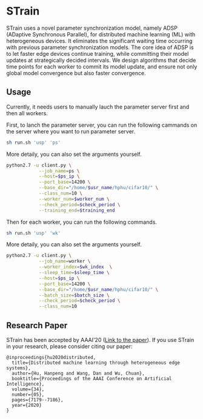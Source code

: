 # STrain

STrain uses a novel parameter synchronization model, namely ADSP (ADaptive Synchronous Parallel), for distributed machine learning (ML) with heterogeneous devices. It eliminates the significant waiting time occurring with previous parameter synchronization models. The core idea of ADSP is to let faster edge devices continue training, while committing their model updates at strategically decided intervals. We design algorithms that decide time points for each worker to commit its model update, and ensure not only global model convergence but also faster convergence.
 
## Usage

Currently, it needs users to manually lauch the parameter server first and then all workers.

First, to lanch the parameter server, you can run the following cammands on the server where you want to run parameter server.

```bash
sh run.sh 'usp' 'ps'
```
More detaily, you can also set the arguments yourself.

```bash
python2.7 -u client.py \
			--job_name=ps \
			--host=$ps_ip \
			--port_base=14200 \
			--base_dir="/home/$usr_name/hphu/cifar10/" \
			--class_num=10 \
			--worker_num=$worker_num \
			--check_period=$check_period \
			--training_end=$training_end
```

Then for each worker, you can run the following commands.
```bash
sh run.sh 'usp' 'wk'
```
More detaily, you can also set the arguments yourself.

```bash
python2.7 -u client.py \
			--job_name=worker \
			--worker_index=$wk_index  \
			--sleep_time=$sleep_time \
			--host=$ps_ip \
			--port_base=14200 \
			--base_dir="/home/$usr_name/hphu/cifar10/" \
			--batch_size=$batch_size \
			--check_period=$check_period \
			--class_num=10
```
## Research Paper
STrain has been accepted by AAAI'20 ([Link to the paper](https://i.cs.hku.hk/~cwu/papers/hphu-aaai20.pdf)). If you use STrain in your research, please consider citing our paper:
```
@inproceedings{hu2020distributed,
  title={Distributed machine learning through heterogeneous edge systems},
  author={Hu, Hanpeng and Wang, Dan and Wu, Chuan},
  booktitle={Proceedings of the AAAI Conference on Artificial Intelligence},
  volume={34},
  number={05},
  pages={7179--7186},
  year={2020}
}
```

